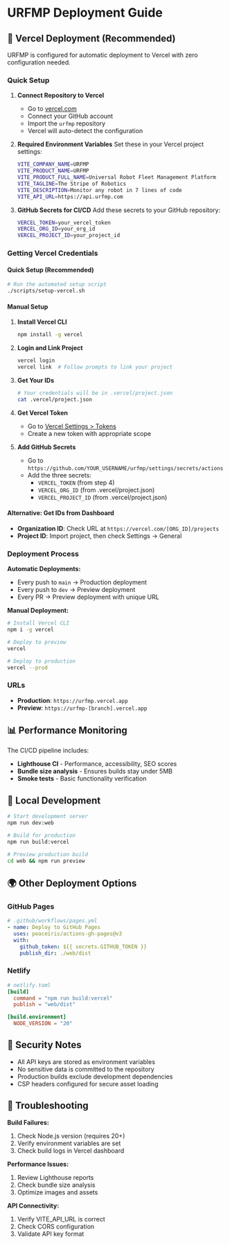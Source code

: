 # URFMP Deployment Guide

## 🚀 Vercel Deployment (Recommended)

URFMP is configured for automatic deployment to Vercel with zero configuration needed.

### Quick Setup

1. **Connect Repository to Vercel**
   - Go to [vercel.com](https://vercel.com)
   - Connect your GitHub account
   - Import the `urfmp` repository
   - Vercel will auto-detect the configuration

2. **Required Environment Variables**
   Set these in your Vercel project settings:
   ```bash
   VITE_COMPANY_NAME=URFMP
   VITE_PRODUCT_NAME=URFMP
   VITE_PRODUCT_FULL_NAME=Universal Robot Fleet Management Platform
   VITE_TAGLINE=The Stripe of Robotics
   VITE_DESCRIPTION=Monitor any robot in 7 lines of code
   VITE_API_URL=https://api.urfmp.com
   ```

3. **GitHub Secrets for CI/CD**
   Add these secrets to your GitHub repository:
   ```bash
   VERCEL_TOKEN=your_vercel_token
   VERCEL_ORG_ID=your_org_id
   VERCEL_PROJECT_ID=your_project_id
   ```

### Getting Vercel Credentials

#### Quick Setup (Recommended)
```bash
# Run the automated setup script
./scripts/setup-vercel.sh
```

#### Manual Setup

1. **Install Vercel CLI**
   ```bash
   npm install -g vercel
   ```

2. **Login and Link Project**
   ```bash
   vercel login
   vercel link  # Follow prompts to link your project
   ```

3. **Get Your IDs**
   ```bash
   # Your credentials will be in .vercel/project.json
   cat .vercel/project.json
   ```

4. **Get Vercel Token**
   - Go to [Vercel Settings > Tokens](https://vercel.com/account/tokens)
   - Create a new token with appropriate scope

5. **Add GitHub Secrets**
   - Go to `https://github.com/YOUR_USERNAME/urfmp/settings/secrets/actions`
   - Add the three secrets:
     - `VERCEL_TOKEN` (from step 4)
     - `VERCEL_ORG_ID` (from .vercel/project.json)
     - `VERCEL_PROJECT_ID` (from .vercel/project.json)

#### Alternative: Get IDs from Dashboard
- **Organization ID**: Check URL at `https://vercel.com/[ORG_ID]/projects`
- **Project ID**: Import project, then check Settings → General

### Deployment Process

**Automatic Deployments:**
- Every push to `main` → Production deployment
- Every push to `dev` → Preview deployment
- Every PR → Preview deployment with unique URL

**Manual Deployment:**
```bash
# Install Vercel CLI
npm i -g vercel

# Deploy to preview
vercel

# Deploy to production
vercel --prod
```

### URLs

- **Production**: `https://urfmp.vercel.app`
- **Preview**: `https://urfmp-[branch].vercel.app`

## 📊 Performance Monitoring

The CI/CD pipeline includes:
- **Lighthouse CI** - Performance, accessibility, SEO scores
- **Bundle size analysis** - Ensures builds stay under 5MB
- **Smoke tests** - Basic functionality verification

## 🔧 Local Development

```bash
# Start development server
npm run dev:web

# Build for production
npm run build:vercel

# Preview production build
cd web && npm run preview
```

## 🌍 Other Deployment Options

### GitHub Pages
```yaml
# .github/workflows/pages.yml
- name: Deploy to GitHub Pages
  uses: peaceiris/actions-gh-pages@v3
  with:
    github_token: ${{ secrets.GITHUB_TOKEN }}
    publish_dir: ./web/dist
```

### Netlify
```toml
# netlify.toml
[build]
  command = "npm run build:vercel"
  publish = "web/dist"

[build.environment]
  NODE_VERSION = "20"
```

## 🔐 Security Notes

- All API keys are stored as environment variables
- No sensitive data is committed to the repository
- Production builds exclude development dependencies
- CSP headers configured for secure asset loading

## 📝 Troubleshooting

**Build Failures:**
1. Check Node.js version (requires 20+)
2. Verify environment variables are set
3. Check build logs in Vercel dashboard

**Performance Issues:**
1. Review Lighthouse reports
2. Check bundle size analysis
3. Optimize images and assets

**API Connectivity:**
1. Verify VITE_API_URL is correct
2. Check CORS configuration
3. Validate API key format